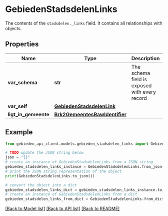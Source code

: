 # GebiedenStadsdelenLinks

The contents of the `stadsdelen._links` field. It contains all relationships with objects.

## Properties

Name | Type | Description | Notes
------------ | ------------- | ------------- | -------------
**var_schema** | **str** | The schema field is exposed with every record | [readonly] 
**var_self** | [**GebiedenStadsdelenLink**](GebiedenStadsdelenLink.md) |  | 
**ligt_in_gemeente** | [**Brk2GemeentesRawIdentifier**](Brk2GemeentesRawIdentifier.md) |  | 

## Example

```python
from gebieden_api_client.models.gebieden_stadsdelen_links import GebiedenStadsdelenLinks

# TODO update the JSON string below
json = "{}"
# create an instance of GebiedenStadsdelenLinks from a JSON string
gebieden_stadsdelen_links_instance = GebiedenStadsdelenLinks.from_json(json)
# print the JSON string representation of the object
print(GebiedenStadsdelenLinks.to_json())

# convert the object into a dict
gebieden_stadsdelen_links_dict = gebieden_stadsdelen_links_instance.to_dict()
# create an instance of GebiedenStadsdelenLinks from a dict
gebieden_stadsdelen_links_from_dict = GebiedenStadsdelenLinks.from_dict(gebieden_stadsdelen_links_dict)
```
[[Back to Model list]](../README.md#documentation-for-models) [[Back to API list]](../README.md#documentation-for-api-endpoints) [[Back to README]](../README.md)


